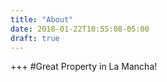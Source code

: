 ```yaml
---
title: "About"
date: 2018-01-22T10:55:08-05:00
draft: true
---
```



+++
#Great Property in La Mancha!


